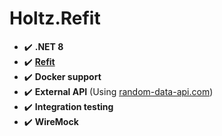 # Holtz.Refit

- :heavy_check_mark: **.NET 8**
- :heavy_check_mark: **[Refit](https://github.com/reactiveui/refit)**
- :heavy_check_mark: **Docker support**
- :heavy_check_mark: **External API** (Using [random-data-api.com](https://random-data-api.com/documentation))
- :heavy_check_mark: **Integration testing**
- :heavy_check_mark: **WireMock**
